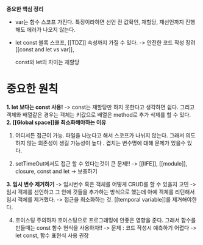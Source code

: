 ---
---


**중요한 핵심 정리**

- var는 함수 스코프 가진다. 특징이라하면 선언 전 값확인, 재할당, 재선언까지 진행해도 에러가 나오지 않는다. 
	
- let const 블록 스코프, [[TDZ]] 속성까지 가질 수 있다. -> 안전한 코드 작성 장려
	[[const and let vs var]], 
	
	const와 let의 차이는 재할당

# **중요한 원칙**
**1. let 보다는 const 사용!** 
-> const는 재할당만 하지 못한다고 생각하면 쉽다. 그리고 객체와 배열같은 경우는 객체는 키값으로 배열은 method로 추가 삭제를 할 수 있다.  
**2. [[Global space]]을 최소화해야하는 이유** 
1. 어디서든 접근이 가능. 파일을 나눈다고 해서 스코프가 나뉘지 않는다. 그래서 의도하지 않는 의존성이 생길 가능성이 높다
	. 겹치는 변수명에 대해 문제가 있을수 있다.

2.  setTimeOut에서도 접근 할 수 있다는것이 큰 문제!! 
-> [[IIFE]], [[module]], closure, const and let
-> 보충하기 

**3. 임시 변수 제거하기** 
-> 임시변수 혹은 객체를 어떻게 CRUD를 할 수 있을지 고민
-> 임시 객체를 선언하고 그 안에 것들을 추가하는 방식으로 했는데 아예 객체를 리턴해서 임시 객체를 제거했다. 
-> 접근을 최소화하는 것.
[[temporal variable]]를 제거해야한다. 

4. 호이스팅 주의하자 
호이스팅으로 프로그래밍에 안좋은 영향을 준다. 그래서 함수를 만들때는 const 함수 현식을 사용하자!!
-> 문제 : 코드 작성시 예측하기 어렵다
-> let const, 함수 표현식 사용 권장

 





